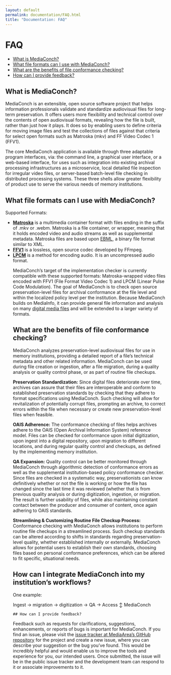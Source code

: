 ```yaml
---
layout: default
permalink: documentation/FAQ.html
title: "Documentation: FAQ"
---
```


# FAQ

- [What is MediaConch?](#what-is-mediaconch)
- [What file formats can I use with MediaConch?](#what-file-formats-can-i-use-with-mediaconch)
- [What are the benefits of file conformance checking?](#what-are-the-benefits-of-file-conformance-checking)
- [How can I provide feedback?](#how-can-i-provide-feedback)

## What is MediaConch?

MediaConch is an extensible, open source software project that helps information professionals validate and standardize audiovisual files for long-term preservation. It offers users more flexibility and technical control over the contents of open audiovisual formats, revealing how the file is built, rather than just how it plays. It does so by enabling users to define criteria for moving image files and test the collections of files against that criteria for select open formats such as Matroska (mkv) and FF Video Codec 1 (FFV1). 

The core MediaConch application is available through three adaptable program interfaces, via: the command line, a graphical user interface, or a web-based interface, for uses such as integration into existing archival processing infrastructures as a microservice, local detailed file inspection for irregular video files, or server-based batch-level file checking in distributed processing systems. These three shells allow greater flexibility of product use to serve the various needs of memory institutions. 
 

## What file formats can I use with MediaConch?

Supported Formats:
<ul>
<li><b><a href="https://en.wikipedia.org/wiki/MatroskaMatroska">Matroska</a></b> is a multimedia container format with files ending in the suffix of .mkv or .webm. Matroska is a file container, or wrapper, meaning that it holds encoded video and audio streams as well as supplemental metadata. Matroska files are based upon <a href="https://github.com/MediaArea/ebml-specification/blob/master/specification.markdown">EBML</a>, a binary file format similar to XML.</li> 
<li><b><a href="https://en.wikipedia.org/wiki/FFV1">FFV1</a></b> is a lossless, open source codec developed by FFmpeg.</li>
<li><b><a href="https://en.wikipedia.org/wiki/Pulse-code_modulation">LPCM</a></b> is a method for encoding audio. It is an uncompressed audio format.</li> 

MediaConch’s target of the implementation checker is currently compatible with these supported formats: Matroska-wrapped video files encoded with FFV1 (File Format Video Codec 1) and LPCM (Linear Pulse Code Modulation). The goal of MediaConch is to check open source preservation-level files for archival conformance at the file level and within the localized policy level per the institution. Because MediaConch builds on MediaInfo, it can provide general file information and analysis on many <a href="https://mediaarea.net/en/MediaInfo/Support/Formats">digital media files</a> and will be extended to a larger variety of formats.

## What are the benefits of file conformance checking?

MediaConch analyzes preservation-level audiovisual files for use in memory institutions, providing a detailed report of a file’s technical metadata and other related information. MediaConch can be used during file creation or ingestion, after a file migration, during a quality analysis or quality control phase, or as part of routine file checkups.

<b>Preservation Standardization:</b> Since digital files deteriorate over time, archives can assure that their files are interoperable and conform to established preservation standards by checking that they adhere to format specifications using MediaConch. Such checking will allow for revitalization of potentially corrupt files, prompting an archive, to correct errors within the file when necessary or create new preservation-level files when feasible.

<b>OAIS Adherence:</b> The conformance checking of files helps archives adhere to the OAIS (Open Archival Information System) reference model. Files can be checked for conformance upon initial digitization, upon ingest into a digital repository, upon migration to different locations, and during regular quality control and checkups, as defined by the implementing memory institution.

<b>QA Expansion:</b> Quality control can be better monitored through MediaConch through algorithmic detection of conformance errors as well as the supplemental institution-based policy conformance checker.  Since files are checked in a systematic way, preservationists can know definitively whether or not the file is working or how the file has changed since the last time it was reviewed (whether that is from previous quality analysis or during digitization, ingestion, or migration. The result is further usability of files, while also maintaining constant contact between the producer and consumer of content, once again adhering to OAIS standards.

<b>Streamlining & Customizing Routine File Checkup Process:</b> Conformance checking with MediaConch allows institutions to perform routine file checkups in a streamlined process. Such checkup standards can be altered according to shifts in standards regarding preservation-level quality, whether established internally or externally. MediaConch allows for potential users to establish their own standards, choosing files based on personal conformance preferences, which can be altered to fit specific, situational needs.

## How can I integrate MediaConch into my institution’s workflows? 

One example:

Ingest → migration → digitization → QA → Access
					                                ↕
				                             MediaConch
				                             
	## How can I provide feedback?

Feedback such as requests for clarifications, suggestions, enhancements, or reports of bugs is important for MediaConch. If you find an issue, please visit the <a href="https://github.com/MediaArea/MediaAreaXml/issues">issue tracker at MediaArea’s GitHub repository</a> for the project and create a new issue, where you can describe your suggestion or the bug you’ve found. This would be incredibly helpful and would enable us to improve the tools and experience for you, our intended users.  Once submitted, the issue will be in the public issue tracker and the development team can respond to it or associate improvements to it. 
				                             
				                             
